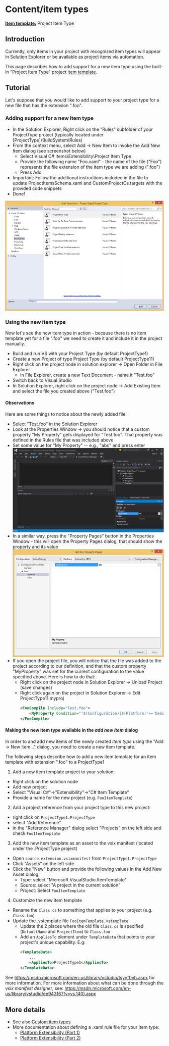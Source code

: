 # Content/item types

**[Item template:](../extensibility/project_item_templates.md)** Project Item Type

## Introduction

Currently, only items in your project with recognized item types will appear
in Solution Explorer or be available as project items via automation.

This page describes how to add support for a new item type using the
built-in "Project Item Type" project [item template](../extensibility/project_item_templates.md).

## Tutorial

Let's suppose that you would like to add support to your project type for
a new file that has the extension ".foo".

### Adding support for a new item type

- In the Solution Explorer, Right click on the "Rules" subfolder of your 
  ProjectType project (typically located under [ProjectType]\BuildSystem\Rules)
- From the context menu, select Add -> New Item to invoke the Add New Item 
  dialog (see screenshot below)
  - Select Visual C# Items\Extensibility\Project Item Type
  - Provide the following name "Foo.xaml" - the name of the file ("Foo") 
    represents the file extension of the item type we are adding (".foo")
  - Press Add
- Important: Follow the additional instructions included in the file to update 
  ProjectItemsSchema.xaml and CustomProjectCs.targets with the provided code 
  snippets
- Done!
    
![](../Images/Fig_2.png)
    
### Using the new item type

Now let's see the new item type in action - because there is no item
template yet for a file ".foo" we need to create it and include it in the
project manually.

- Build and run VS with your Project Type (by default ProjectType1)
- Create a new Project of type Project Type (by default ProjectType11)
- Right click on the project node in solution explorer -> Open Folder in File 
  Explorer
  - In File Explorer, create a new Text Document - name it "Test.foo"
- Switch back to Visual Studio
- In Solution Explorer, right click on the project node -> Add Existing Item 
  and select the file you created above ("Test.foo")

#### Observations

Here are some things to notice about the newly added file:

- Select "Test.foo" in the Solution Explorer
- Look at the Properties Window -> you should notice that a custom property 
  "My Property" gets displayed for "Test.foo". That property was defined in 
  the Rules file that was included above
- Set some value for "My Property" -- e.g., "abc" and press enter
![](../Images/Fig_3.png)
- In a similar way, press the "Property Pages" button in the Properties 
  Window - this will open the Property Pages dialog, that should show the 
  property and its value
![](../Images/Fig_4.png)
- If you open the project file, you will notice that the file was added to 
  the project according to our definition, and that the custom property 
  "MyProperty" was set for the current configuration to the value specified 
  above. Here is how to do that:
  - Right click on the project node in Solution Explorer -> Unload Project 
    (save changes)
  - Right click again on the project in Solution Explorer -> Edit ProjectType11.myproj
     ```xml
     <FooCompile Include="Test.foo">
         <MyProperty Condition="'$(Configuration)|$(Platform)'=='Debug|AnyCPU'">abc</MyProperty>
     </FooCompile>
     ```

#### Making the new item type available in the *add new item* dialog

In order to and add new items of the newly created *item type* using the "Add -> New item..." dialog, you need to create a new item template.

The following steps describe how to add a new item template for an item template with extension ".foo" to a ProjectType1

1. Add a new item template project to your solution:
  - Right click on the solution node
  - Add new project
  - Select "Visual C#"->"Extensibility"->"C# Item Template"
  - Provide a name for the new project (e.g. `FooItemTemplate`)
2. Add a project reference from your project type to this new project:
  - right click on `ProjectType1.ProjectType`
  - select "Add Reference"
  - in the "Reference Manager" dialog select "Projects" on the left side and check `FooItemTemplate`
3. Add the new item template as an asset to the vsix manifest (located under the .ProjectType project)
  - Open `source.extension.vsixmanifest` from `ProjectType1.ProjectType`
  - Click "Assets" on the left side
  - Click the "New" button and provide the following values in the Add New Asset dialog:
    - Type: select "Microsoft.VisualStudio.ItemTemplate"
    - Source: select "A project in the current solution"
    - Project: Select `FooItemTemplate`
4. Customize the new item template
  - Rename the `Class.cs` to something that applies to your project (e.g. `Class.foo`)
  - Update the .vstemplate file `FooItemTemplate.vstemplate`
    - Update the 2 places where the old file `Class.cs` is specified (`DefaultName` and `ProjectItem`) to `Class.foo`
    - Add an `AppliesTo` element under `TemplateData` that points to your project's unique capability. E.g:
       ```xml
       <TemplateData>
           ...
           <AppliesTo>ProjectType1</AppliesTo>
       </TemplateData>
       ```

See https://msdn.microsoft.com/en-us/library/vstudio/tsyyf0yh.aspx for more information.
For more information about what can be done through the *vsix manifest designer*, see:
https://msdn.microsoft.com/en-us/library/vstudio/ee943167(v=vs.140).aspx

More details
------------
- See also [Custom item types](../extensibility/custom_item_types.md)
- More documentation about defining a .xaml rule file for your item type:
  - [Platform Extensibility (Part 1)](https://learn.microsoft.com/visualstudio/extensibility/creating-a-basic-project-system-part-1)
  - [Platform Extensibility (Part 2)](https://learn.microsoft.com/visualstudio/extensibility/creating-a-basic-project-system-part-2)